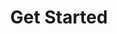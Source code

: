 ---
title: Get Started
description: Get Started with Environment Management in the Internal Developer Portal. 
sidebar_position: 2
---